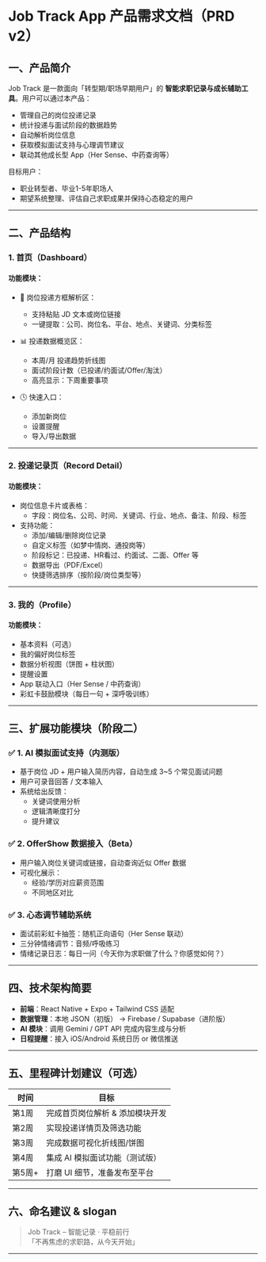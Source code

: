 # Job Track App 产品需求文档（PRD v2）

## 一、产品简介

Job Track 是一款面向「转型期/职场早期用户」的 **智能求职记录与成长辅助工具**。用户可以通过本产品：
- 管理自己的岗位投递记录
- 统计投递与面试阶段的数据趋势
- 自动解析岗位信息
- 获取模拟面试支持与心理调节建议
- 联动其他成长型 App（Her Sense、中药查询等）

目标用户：
- 职业转型者、毕业1-5年职场人
- 期望系统整理、评估自己求职成果并保持心态稳定的用户

---

## 二、产品结构

### 1. 首页（Dashboard）

#### 功能模块：
- 🔗 岗位投递方框解析区：
  - 支持粘贴 JD 文本或岗位链接
  - 一键提取：公司、岗位名、平台、地点、关键词、分类标签

- 📊 投递数据概览区：
  - 本周/月 投递趋势折线图
  - 面试阶段计数（已投递/约面试/Offer/淘汰）
  - 高亮显示：下周重要事项

- 🕓 快速入口：
  - 添加新岗位
  - 设置提醒
  - 导入/导出数据

---

### 2. 投递记录页（Record Detail）

#### 功能模块：
- 岗位信息卡片或表格：
  - 字段：岗位名、公司、时间、关键词、行业、地点、备注、阶段、标签
- 支持功能：
  - 添加/编辑/删除岗位记录
  - 自定义标签（如梦中情岗、通投岗等）
  - 阶段标记：已投递、HR看过、约面试、二面、Offer 等
  - 数据导出（PDF/Excel）
  - 快捷筛选排序（按阶段/岗位类型等）

---

### 3. 我的（Profile）

#### 功能模块：
- 基本资料（可选）
- 我的偏好岗位标签
- 数据分析视图（饼图 + 柱状图）
- 提醒设置
- App 联动入口（Her Sense / 中药查询）
- 彩虹卡鼓励模块（每日一句 + 深呼吸训练）

---

## 三、扩展功能模块（阶段二）

### ✅ 1. AI 模拟面试支持（内测版）

- 基于岗位 JD + 用户输入简历内容，自动生成 3~5 个常见面试问题
- 用户可录音回答 / 文本输入
- 系统给出反馈：
  - 关键词使用分析
  - 逻辑清晰度打分
  - 提升建议

### ✅ 2. OfferShow 数据接入（Beta）

- 用户输入岗位关键词或链接，自动查询近似 Offer 数据
- 可视化展示：
  - 经验/学历对应薪资范围
  - 不同地区对比

### ✅ 3. 心态调节辅助系统

- 面试前彩虹卡抽签：随机正向语句（Her Sense 联动）
- 三分钟情绪调节：音频/呼吸练习
- 情绪记录日志：每日一问（今天你为求职做了什么？你感觉如何？）

---

## 四、技术架构简要

- **前端**：React Native + Expo + Tailwind CSS 适配
- **数据管理**：本地 JSON（初版） → Firebase / Supabase（进阶版）
- **AI 模块**：调用 Gemini / GPT API 完成内容生成与分析
- **日程提醒**：接入 iOS/Android 系统日历 or 微信推送

---

## 五、里程碑计划建议（可选）

| 时间 | 目标 |
|------|------|
| 第1周 | 完成首页岗位解析 & 添加模块开发 |
| 第2周 | 实现投递详情页及筛选功能 |
| 第3周 | 完成数据可视化折线图/饼图 |
| 第4周 | 集成 AI 模拟面试功能（测试版） |
| 第5周+ | 打磨 UI 细节，准备发布至平台 |

---

## 六、命名建议 & slogan

> Job Track – 智能记录 · 平稳前行  
> 「不再焦虑的求职路，从今天开始」

---

